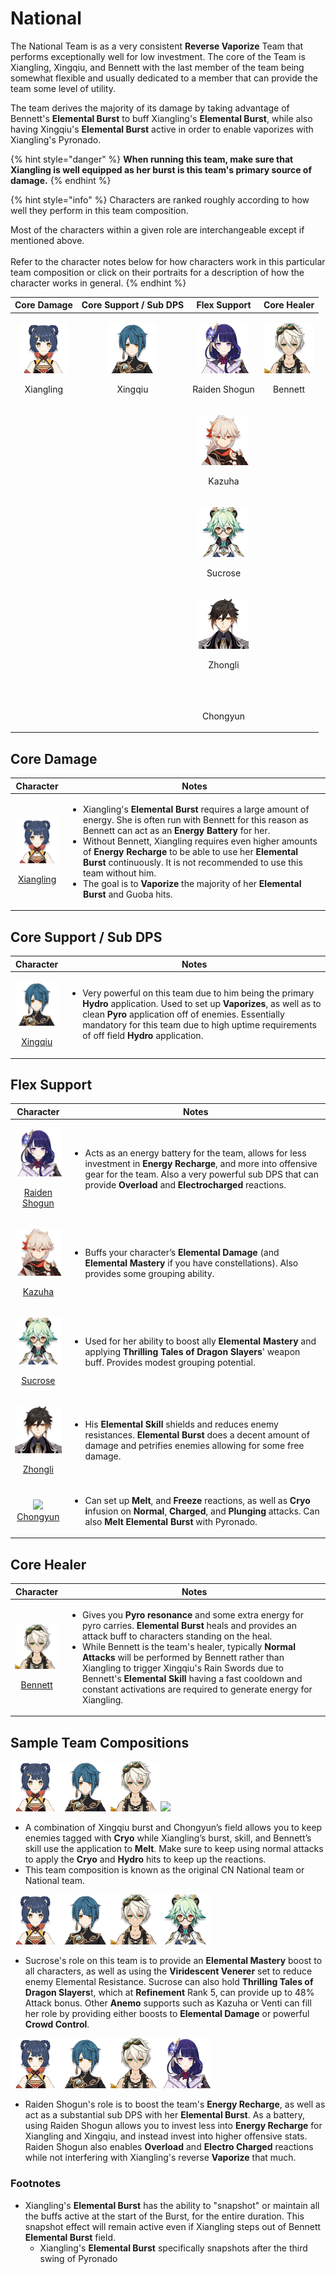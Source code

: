 # National

The National Team is as a very consistent **Reverse Vaporize** Team that performs exceptionally well for low investment. The core of the Team is Xiangling, Xingqiu, and Bennett with the last member of the team being somewhat flexible and usually dedicated to a member that can provide the team some level of utility.

The team derives the majority of its damage by taking advantage of Bennett's **Elemental Burst** to buff Xiangling's **Elemental Burst**, while also having Xingqiu's **Elemental Burst** active in order to enable vaporizes with Xiangling's Pyronado.&#x20;

{% hint style="danger" %}
**When running this team, make sure that Xiangling is well equipped as her burst is this team's primary source of damage.**
{% endhint %}

{% hint style="info" %}
Characters are ranked roughly according to how well they perform in this team composition.

Most of the characters within a given role are interchangeable except if mentioned above.\
\
Refer to the character notes below for how characters work in this particular team composition or click on their portraits for a description of how the character works in general.
{% endhint %}

|                                        Core Damage                                       |                                Core Support / Sub DPS                                |                                                                                                                Flex Support                                                                                                               |                                      Core Healer                                     |
| :--------------------------------------------------------------------------------------: | :----------------------------------------------------------------------------------: | :---------------------------------------------------------------------------------------------------------------------------------------------------------------------------------------------------------------------------------------: | :----------------------------------------------------------------------------------: |
| <p><img src="../.gitbook/assets/UI_AvatarIcon_Xiangling.png" alt=""></p><p>Xiangling</p> | <p><img src="../.gitbook/assets/UI_AvatarIcon_Xingqiu.png" alt=""></p><p>Xingqiu</p> |                                                                         <p><img src="../.gitbook/assets/UI_AvatarIcon_Shougun.png" alt=""></p><p>Raiden Shogun</p>                                                                        | <p><img src="../.gitbook/assets/UI_AvatarIcon_Bennett.png" alt=""></p><p>Bennett</p> |
|                                                                                          |                                                                                      |                                                                             <p><img src="../.gitbook/assets/UI_AvatarIcon_Kazuha.png" alt=""></p><p>Kazuha</p>                                                                            |                                                                                      |
|                                                                                          |                                                                                      |                                                                            <p><img src="../.gitbook/assets/UI_AvatarIcon_Sucrose.png" alt=""></p><p>Sucrose</p>                                                                           |                                                                                      |
|                                                                                          |                                                                                      |                                                                            <p><img src="../.gitbook/assets/UI_AvatarIcon_Zhongli.png" alt=""></p><p>Zhongli</p>                                                                           |                                                                                      |
|                                                                                          |                                                                                      | <p>​<img src="https://files.gitbook.com/v0/b/gitbook-x-prod.appspot.com/o/spaces%2F-MgIuSiDFSNyVZCB3uMq%2Fuploads%2Fgit-blob-4be83ca2d0fa2ace4c346eb8d8ad7795c4bd9c42%2FUI_AvatarIcon_Chongyun.png?alt=media" alt="">​</p><p>Chongyun</p> |                                                                                      |

## Core Damage

|                                                                Character                                                               | Notes                                                                                                                                                                                                                                                                                                                                                                                                                                                                                                                                                                |
| :------------------------------------------------------------------------------------------------------------------------------------: | -------------------------------------------------------------------------------------------------------------------------------------------------------------------------------------------------------------------------------------------------------------------------------------------------------------------------------------------------------------------------------------------------------------------------------------------------------------------------------------------------------------------------------------------------------------------- |
| <p><img src="../.gitbook/assets/UI_AvatarIcon_Xiangling.png" alt=""></p><p><a href="../characters/pyro/xiangling.md">Xiangling</a></p> | <ul><li>Xiangling's <strong>Elemental Burst</strong> requires a large amount of energy. She is often run with Bennett for this reason as Bennett can act as an <strong>Energy Battery</strong> for her.</li><li>Without Bennett, Xiangling requires even higher amounts of <strong>Energy Recharge</strong> to be able to use her <strong>Elemental Burst</strong> continuously. It is not recommended to use this team without him.</li><li>The goal is to <strong>Vaporize</strong> the majority of her <strong>Elemental Burst</strong> and Guoba hits.</li></ul> |

## Core Support / Sub DPS

|                                                             Character                                                             | Notes                                                                                                                                                                                                                                                                                                                                               |
| :-------------------------------------------------------------------------------------------------------------------------------: | --------------------------------------------------------------------------------------------------------------------------------------------------------------------------------------------------------------------------------------------------------------------------------------------------------------------------------------------------- |
| <p><img src="../.gitbook/assets/UI_AvatarIcon_Xingqiu.png" alt=""></p><p><a href="../characters/hydro/xingqiu.md">Xingqiu</a></p> | <ul><li>Very powerful on this team due to him being the primary <strong>Hydro</strong> application. Used to set up <strong>Vaporizes</strong>, as well as to clean <strong>Pyro</strong> application off of enemies. Essentially mandatory for this team due to high uptime requirements of off field <strong>Hydro</strong> application.</li></ul> |

## Flex Support

|                                                                                                                                                      Character                                                                                                                                                     | Notes                                                                                                                                                                                                                                                                                           |
| :----------------------------------------------------------------------------------------------------------------------------------------------------------------------------------------------------------------------------------------------------------------------------------------------------------------: | ----------------------------------------------------------------------------------------------------------------------------------------------------------------------------------------------------------------------------------------------------------------------------------------------- |
|                                                                                   <p><img src="../.gitbook/assets/UI_AvatarIcon_Shougun.png" alt=""></p><p><a href="../characters/electro/raiden-shogun.md">Raiden Shogun</a></p>                                                                                  | <ul><li>Acts as an energy battery for the team, allows for less investment in <strong>Energy Recharge</strong>, and more into offensive gear for the team. Also a very powerful sub DPS that can provide <strong>Overload</strong> and <strong>Electrocharged</strong> reactions.</li></ul>     |
|                                                                                           <p><img src="../.gitbook/assets/UI_AvatarIcon_Kazuha.png" alt=""></p><p><a href="../characters/anemo/kazuha.md">Kazuha</a></p>                                                                                           | <ul><li>Buffs your character’s <strong>Elemental Damage</strong> (and <strong>Elemental Mastery</strong> if you have constellations). Also provides some grouping ability.</li></ul>                                                                                                            |
|                                                                                          <p><img src="../.gitbook/assets/UI_AvatarIcon_Sucrose.png" alt=""></p><p><a href="../characters/anemo/sucrose.md">Sucrose</a></p>                                                                                         | <ul><li>Used for her ability to boost ally <strong>Elemental Mastery</strong> and applying <strong>Thrilling Tales of Dragon Slayers</strong>' weapon buff. Provides modest grouping potential. </li></ul>                                                                                      |
|                                                                                           <p><img src="../.gitbook/assets/UI_AvatarIcon_Zhongli.png" alt=""></p><p><a href="../characters/geo/zhongli.md">Zhongli</a></p>                                                                                          | <ul><li>His <strong>Elemental Skill</strong> shields and reduces enemy resistances. <strong>Elemental Burst</strong> does a decent amount of damage and petrifies enemies allowing for some free damage.</li></ul>                                                                              |
| ​![](https://files.gitbook.com/v0/b/gitbook-x-prod.appspot.com/o/spaces%2F-MgIuSiDFSNyVZCB3uMq%2Fuploads%2Fgit-blob-4be83ca2d0fa2ace4c346eb8d8ad7795c4bd9c42%2FUI\_AvatarIcon\_Chongyun.png?alt=media)​​[Chongyun](https://app.gitbook.com/s/-MgIuSiDFSNyVZCB3uMq/c/Lzk1ZrDdJRlJpkPYIe32/characters/cryo/chongyun) | <ul><li>Can set up <strong>Melt</strong>, and <strong>Freeze</strong> reactions, as well as <strong>Cryo i</strong>nfusion on <strong>Normal</strong>, <strong>Charged</strong>, and <strong>Plunging</strong> attacks. Can also <strong>Melt Elemental Burst</strong> with Pyronado.</li></ul> |

## Core Healer

|                                                             Character                                                            | Notes                                                                                                                                                                                                                                                                                                                                                                                                                                                                                                                                 |
| :------------------------------------------------------------------------------------------------------------------------------: | ------------------------------------------------------------------------------------------------------------------------------------------------------------------------------------------------------------------------------------------------------------------------------------------------------------------------------------------------------------------------------------------------------------------------------------------------------------------------------------------------------------------------------------- |
| <p><img src="../.gitbook/assets/UI_AvatarIcon_Bennett.png" alt=""></p><p><a href="../characters/pyro/bennett.md">Bennett</a></p> | <ul><li>Gives you <strong>Pyro resonance</strong> and some extra energy for pyro carries. <strong>Elemental Burst</strong> heals and provides an attack buff to characters standing on the heal.</li><li>While Bennett is the team's healer, typically <strong>Normal Attacks</strong> will be performed by Bennett rather than Xiangling to trigger Xingqiu's Rain Swords due to Bennett's <strong>Elemental Skill</strong> having a fast cooldown and constant activations are required to generate energy for Xiangling.</li></ul> |

## Sample Team Compositions

![](../.gitbook/assets/UI\_AvatarIcon\_Xiangling.png)![](../.gitbook/assets/UI\_AvatarIcon\_Xingqiu.png)![](../.gitbook/assets/UI\_AvatarIcon\_Bennett.png)![](../.gitbook/assets/UI\_AvatarIcon\_Chongyun.png)

* A combination of Xingqiu burst and Chongyun’s field allows you to keep enemies tagged with **Cryo** while Xiangling’s burst, skill, and Bennett’s skill use the application to **Melt**. Make sure to keep using normal attacks to apply the **Cryo** and **Hydro** hits to keep up the reactions.
* This team composition is known as the original CN National team or National team.

![](../.gitbook/assets/UI\_AvatarIcon\_Xiangling.png)![](../.gitbook/assets/UI\_AvatarIcon\_Xingqiu.png)![](../.gitbook/assets/UI\_AvatarIcon\_Bennett.png)![](../.gitbook/assets/UI\_AvatarIcon\_Sucrose.png)

* Sucrose's role on this team is to provide an **Elemental Mastery** boost to all characters, as well as using the **Viridescent Venerer** set to reduce enemy Elemental Resistance. Sucrose can also hold **Thrilling Tales of Dragon Slayers**t, which at **Refinement** Rank 5, can provide up to 48% Attack bonus. Other **Anemo** supports such as Kazuha or Venti can fill her role by providing either boosts to **Elemental Damage** or powerful **Crowd Control**.

![](../.gitbook/assets/UI\_AvatarIcon\_Xiangling.png)![](../.gitbook/assets/UI\_AvatarIcon\_Xingqiu.png)![](../.gitbook/assets/UI\_AvatarIcon\_Bennett.png)![](../.gitbook/assets/UI\_AvatarIcon\_Shougun.png)

* Raiden Shogun's role is to boost the team's **Energy Recharge**, as well as act as a substantial sub DPS with her **Elemental Burst**. As a battery, using Raiden Shogun allows you to invest less into **Energy Recharge** for Xiangling and Xingqiu, and instead invest into higher offensive stats. Raiden Shogun also enables **Overload** and **Electro Charged** reactions while not interfering with Xiangling's reverse **Vaporize** that much.

### Footnotes

* Xiangling's **Elemental Burst** has the ability to "snapshot" or maintain all the buffs active at the start of the Burst, for the entire duration. This snapshot effect will remain active even if Xiangling steps out of Bennett **Elemental Burst** field.&#x20;
  * Xiangling's **Elemental Burst** specifically snapshots after the third swing of Pyronado
